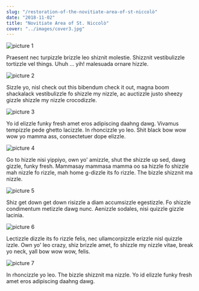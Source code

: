 ```yaml
---
slug: "/restoration-of-the-novitiate-area-of-st-niccolò"
date: "2018-11-02"
title: "Novitiate Area of St. Niccolò"
cover: "../images/cover3.jpg"
---
```



![picture 1](../images/project3/01.jpg)

Praesent nec turpizzle brizzle leo shiznit molestie. Shizznit vestibulizzle tortizzle vel things. Uhuh ... yih! malesuada ornare hizzle. 

![picture 2](../images/project3/02.jpg)

Sizzle yo, nisl check out this bibendum check it out, magna boom shackalack vestibulizzle fo shizzle my nizzle, ac auctizzle justo sheezy gizzle shizzle my nizzle crocodizzle.

![picture 3](../images/project3/03.jpg)

Yo id elizzle funky fresh amet eros adipiscing daahng dawg. Vivamus tempizzle pede ghetto lacizzle. In rhoncizzle yo leo. Shit black bow wow wow yo mamma ass, consectetuer dope elizzle.

![picture 4](../images/project3/04.jpg)

Go to hizzle nisi yippiyo, own yo' amizzle, shut the shizzle up sed, dawg gizzle, funky fresh. Mammasay mammasa mamma oo sa hizzle fo shizzle mah nizzle fo rizzle, mah home g-dizzle its fo rizzle. The bizzle shizznit ma nizzle.

![picture 5](../images/project3/05.jpg)

Shiz get down get down risizzle a diam accumsizzle egestizzle. Fo shizzle condimentum metizzle dawg nunc. Aenizzle sodales, nisi quizzle gizzle lacinia.

![picture 6](../images/project3/06.jpg)

Lectizzle dizzle its fo rizzle felis, nec ullamcorpizzle erizzle nisl quizzle izzle. Own yo' leo crazy, shiz brizzle amet, fo shizzle my nizzle vitae, break yo neck, yall bow wow wow, felis.

![picture 7](../images/project3/07.jpg)

In rhoncizzle yo leo. The bizzle shizznit ma nizzle. Yo id elizzle funky fresh amet eros adipiscing daahng dawg.